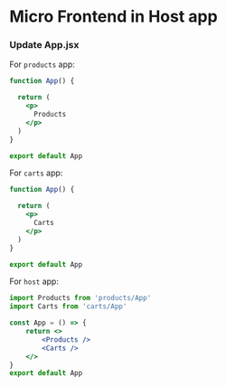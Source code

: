 # Micro Frontend in Host app

### Update App.jsx

For `products` app:
```jsx
function App() {

  return (
    <p>
      Products
    </p>
  )
}

export default App
```


For `carts` app:
```jsx
function App() {

  return (
    <p>
      Carts
    </p>
  )
}

export default App
```

For `host` app:
```jsx
import Products from 'products/App'
import Carts from 'carts/App'

const App = () => {
    return <>
        <Products />
        <Carts />
    </>
}
export default App
```